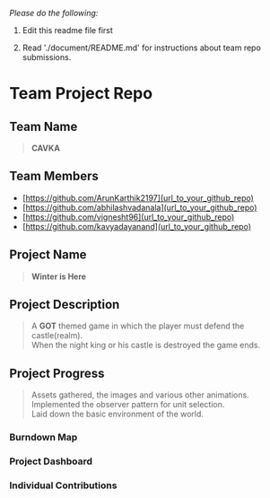 
*Please do the following:*

1. Edit this readme file first

2. Read './document/README.md' for instructions about team repo submissions.


# Team Project Repo 

## Team Name
><b>CAVKA</b>
## Team Members

* [https://github.com/ArunKarthik2197](url_to_your_github_repo)
* [https://github.com/abhilashvadanala](url_to_your_github_repo)
* [https://github.com/vignesht96](url_to_your_github_repo)
* [https://github.com/kavyadayanand](url_to_your_github_repo)

## Project Name
><b>Winter is Here</b>
## Project Description
>A <b>GOT</b> themed game in which the player must defend the castle(realm).<br>
>When the night king or his castle is destroyed the game ends.<br>
## Project Progress
>Assets gathered, the images and various other animations.<br>
>Implemented the observer pattern for unit selection.<br>
>Laid down the basic environment of the world.<br>

### Burndown Map



### Project Dashboard

### Individual Contributions
